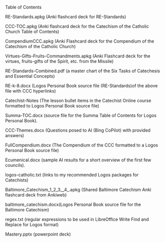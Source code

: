 Table of Contents

RE-Standards.apkg (Anki flashcard deck for RE-Standards)

CCC-TOC.apkg (Anki flashcard deck for the Catechism of the Catholic Church Table of Contents)

CompendiumCCC.apkg (Anki Flashcard deck for the Compendium of the Catechism of the Catholic Church)

Virtues-Gifts-Fruits-Commandments.apkg (Anki Flashcard deck for the virtues, fruits-gifts of the Spirit, etc. from the Missile)

RE-Standards-Combined.pdf (a master chart of the Six Tasks of Catechesis and Essential Concepts)

RE-k-8.docx (Logos Personal Book source file (RE-Standards)of the above file with CCC hyperlinks)

Catechist-Notes (The lesson bullet items in the Catechist Online course formatted to Logos Personal Book source file)

Summa-TOC.docx (source file for the Summa Table of Contents for Logos Personal Book).

CCC-Themes.docx (Questions posed to AI (Bing CoPilot) with provided answers)

FullCompendium.docx (The Compendium of the CCC formatted to a Logos Personal Book source file)

Ecumenical.docx (sample AI results for a short overview of the first few councils).

logos-catholic.txt (links to my recommended Logos packages for Catechists)

Baltimore_Catechism_1_2_3__4_.apkg (Shared Baltimore Catechism Anki flashcard deck from Ankiweb)

baltimore_catechism.docx(Logos Personal Book source file for the Baltimore Catechism)

regex.txt (regular expressions to be used in LibreOffice Write Find and Replace for Logos format)

Mastery.pptx (powerpoint deck)
